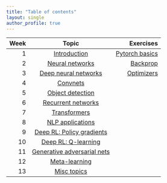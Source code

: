 ```yaml
---
title: "Table of contents"
layout: single
author_profile: true
---
```


| Week | Topic | Exercises |
| ---:         |     :------------------:      |          ---: |
| 1 | [Introduction](/dl-notes/notes/lecture01/)     |  [Pytorch basics](https://github.com/chinmayhegde/dl-demos/blob/main/dl_demo1.ipynb)   |
| 2 | [Neural networks](/dl-notes/notes/lecture02/)      |   [Backprop](https://github.com/chinmayhegde/dl-demos/blob/main/dl_demo2.ipynb)    |
| 3 | [Deep neural networks](/dl-notes/notes/lecture03/)     |  [Optimizers](https://github.com/chinmayhegde/dl-demos/blob/main/dl_demo3.ipynb)   |
| 4 | [Convnets](/dl-notes/notes/lecture04/)      |       |
| 5 | [Object detection](/dl-notes/notes/lecture05/)     |     |
| 6 | [Recurrent networks](/dl-notes/notes/lecture06/)      |       |
| 7 | [Transformers](/dl-notes/notes/lecture07/)     |     |
| 8 | [NLP applications](/dl-notes/notes/lecture08/)      |       |
| 9 | [Deep RL: Policy gradients](/dl-notes/notes/lecture09/)     |     |
| 10 | [Deep RL: Q-learning](/dl-notes/notes/lecture10/)      |       |
| 11 | [Generative adversarial nets](/dl-notes/notes/lecture011/)     |     |
| 12 | [Meta-learning](/dl-notes/notes/lecture12/)      |       |
| 13 | [Misc topics](.)      |       |
